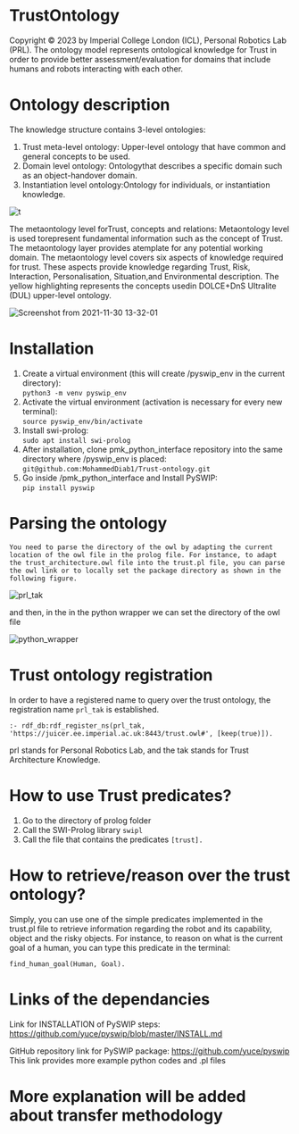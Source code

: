 # TrustOntology
Copyright © 2023 by Imperial College London (ICL), Personal Robotics Lab (PRL). The ontology model represents ontological knowledge for Trust in order to provide better assessment/evaluation for domains that include humans and robots interacting with each other.

# Ontology description
The knowledge structure contains 3-level ontologies: 
1.  Trust meta-level ontology:  Upper-level ontology that have common and general concepts to be used.
2.  Domain level ontology: Ontologythat describes a specific domain such as an object-handover domain.  
3.  Instantiation level ontology:Ontology for individuals, or instantiation knowledge.

![t](https://user-images.githubusercontent.com/36643532/144047810-2ae70909-9e4b-4c84-b4f8-212b7ad3d807.png)

The metaontology level forTrust, concepts and relations:  Metaontology level is used torepresent fundamental information such as the concept of Trust.  The metaontology layer provides atemplate for any potential working domain.  The metaontology level covers six aspects of knowledge required for trust.  These aspects provide knowledge regarding Trust, Risk, Interaction, Personalisation, Situation,and Environmental description.  The yellow highlighting represents the concepts usedin DOLCE+DnS Ultralite (DUL) upper-level ontology.

![Screenshot from 2021-11-30 13-32-01](https://user-images.githubusercontent.com/36643532/144056537-8c323933-9f7b-416b-aabf-6e0f564480cc.png)

# Installation
1.  Create a virtual environment (this will create /pyswip_env in the current directory):  
    `python3 -m venv pyswip_env`
1.  Activate the virtual environment (activation is necessary for every new terminal):  
    `source pyswip_env/bin/activate`
1.  Install swi-prolog:  
    `sudo apt install swi-prolog`
1.  After installation, clone pmk_python_interface repository into the same directory where /pyswip_env is placed:  
    `git@github.com:MohammedDiab1/Trust-ontology.git`
1.  Go inside /pmk_python_interface and Install PySWIP:  
    `pip install pyswip` 
    
# Parsing the ontology
    You need to parse the directory of the owl by adapting the current location of the owl file in the prolog file. For instance, to adapt the trust_architecture.owl file into the trust.pl file, you can parse the owl link or to locally set the package directory as shown in the following figure.
       

![prl_tak](https://user-images.githubusercontent.com/36643532/144042836-c6b52aa1-e360-427f-b442-93bd8d738d95.png)

and then, in the in the python wrapper we can set the directory of the owl file

![python_wrapper](https://user-images.githubusercontent.com/36643532/144042993-4d72914a-31c1-45d4-b353-7cb71013567b.png)

# Trust ontology registration
In order to have a registered name to query over the trust ontology, the registration name `prl_tak` is established.

`:- rdf_db:rdf_register_ns(prl_tak, 'https://juicer.ee.imperial.ac.uk:8443/trust.owl#', [keep(true)]).`

prl stands for Personal Robotics Lab, and the tak stands for Trust Architecture Knowledge.

# How to use Trust predicates?
1. Go to the directory of prolog folder 
2. Call the SWI-Prolog library `swipl`
3. Call the file that contains the predicates `[trust].`

# How to retrieve/reason over the trust ontology?
Simply, you can use one of the simple predicates implemented in the trust.pl file to retrieve information regarding the robot and its capability, object and the risky objects.
For instance, to reason on what is the current goal of a human, you can type this predicate in the terminal: 

`find_human_goal(Human, Goal).`


# Links of the dependancies


Link for INSTALLATION of PySWIP steps: https://github.com/yuce/pyswip/blob/master/INSTALL.md

GitHub repository link for PySWIP package: https://github.com/yuce/pyswip This link provides more example python codes and .pl files

# More explanation will be added about transfer methodology
